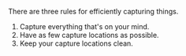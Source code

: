 There are three rules for efficiently capturing things.

1. Capture everything that's on your mind.
2. Have as few capture locations as possible.
3. Keep your capture locations clean.